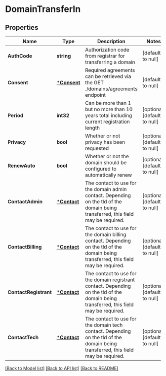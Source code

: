 # DomainTransferIn

## Properties
Name | Type | Description | Notes
------------ | ------------- | ------------- | -------------
**AuthCode** | **string** | Authorization code from registrar for transferring a domain | [default to null]
**Consent** | [***Consent**](Consent.md) | Required agreements can be retrieved via the GET ./domains/agreements endpoint | [default to null]
**Period** | **int32** | Can be more than 1 but no more than 10 years total including current registration length | [optional] [default to null]
**Privacy** | **bool** | Whether or not privacy has been requested | [optional] [default to null]
**RenewAuto** | **bool** | Whether or not the domain should be configured to automatically renew | [optional] [default to null]
**ContactAdmin** | [***Contact**](Contact.md) | The contact to use for the domain admin contact. Depending on the tld of the domain being transferred, this field may be required. | [optional] [default to null]
**ContactBilling** | [***Contact**](Contact.md) | The contact to use for the domain billing contact. Depending on the tld of the domain being transferred, this field may be required. | [optional] [default to null]
**ContactRegistrant** | [***Contact**](Contact.md) | The contact to use for the domain registrant contact. Depending on the tld of the domain being transferred, this field may be required. | [optional] [default to null]
**ContactTech** | [***Contact**](Contact.md) | The contact to use for the domain tech contact. Depending on the tld of the domain being transferred, this field may be required. | [optional] [default to null]

[[Back to Model list]](../README.md#documentation-for-models) [[Back to API list]](../README.md#documentation-for-api-endpoints) [[Back to README]](../README.md)


